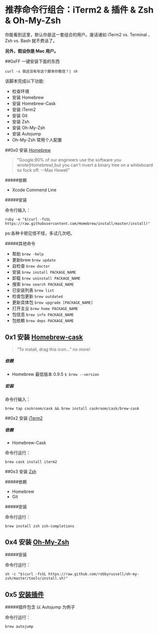 # 推荐命令行组合：iTerm2 & 插件 & Zsh & Oh-My-Zsh

你能看到这里，默认你是这一套组合的用户。废话诸如 iTerm2 vs. Terminal 、 Zsh vs. Bash 就不费话了。

**另外，假设你是 Mac 用户。**

##0xFF  一键安装下面的东西

`curl -s 我还没有写这个脚本你敢信？| sh`

该脚本完成以下功能:

* 检查环境
* 安装 Homebrew
* 安装 Homebrew-Cask
* 安装 iTerm2
* 安装 Git
* 安装 Zsh
* 安装 Oh-My-Zsh
* 安装 Autojump
* Oh-My-Zsh 常用个人配置

##0x0 安装 [Homebrew](http://brew.sh/index_zh-cn.html)

> "Google:90% of our engineers use the software you wrote(Homebrew),but you can't invert a binary tree on a whiteboard so fuck off. --Max Howell"

#####依赖

* Xcode Commend Line

#####安装

命令行输入：

`ruby -e "$(curl -fsSL https://raw.githubusercontent.com/Homebrew/install/master/install)"`

ps:各种卡顿见怪不怪，多试几次吧。

#####其他命令

* 帮助 `brew -help`
* 更新brew `brew update`
* 自检查 `brew doctor`
* 安装 `brew install PACKAGE_NAME`
* 卸载 `brew uninstall PACKAGE_NAME`
* 搜索 `brew search PACKAGE_NAME`
* 已安装列表 `brew list`
* 检查包更新 `brew outdated`
* 更新具体包 `brew upgrade [PACKAGE_NAME]`
* 打开主业 `brew home PACKAGE_NAME`
* 包信息 `brew info PACKAGE_NAME`
* 包依赖 `brew deps PACKAGE_NAME`


## 0x1 安装 [Homebrew-cask](https://github.com/caskroom/homebrew-cask)

> “To install, drag this icon…” no more!

##### 依赖

* Homebrew 最低版本 0.9.5 `$ brew --version` 

##### 安装

命令行输入：

`brew tap caskroom/cask && brew install caskroom/cask/brew-cask`

##0x2 安装 [iTerm2](https://www.iterm2.com/)

##### 依赖

* Homebrew-Cask

命令行运行：

`brew cask install iterm2`

##0x3 安装 [Zsh]()

#####依赖

* Homebrew
* Git

#####安装

命令行运行：

`brew install zsh zsh-completions`

## 0x4 安装 [Oh-My-Zsh](http://ohmyz.sh/)

#####安装

命令行运行：

`sh -c "$(curl -fsSL https://raw.github.com/robbyrussell/oh-my-zsh/master/tools/install.sh)"`

## 0x5 [安装插件](https://github.com/robbyrussell/oh-my-zsh/wiki/Plugins)

#####插件包含 以 Autojump 为例子

命令行运行：

`brew autojump` 

